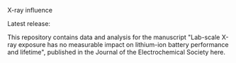 X-ray influence

Latest release:

This repository contains data and analysis for the manuscript "Lab-scale X-ray exposure has no measurable impact on lithium-ion battery performance and lifetime", published in the Journal of the Electrochemical Society here.
